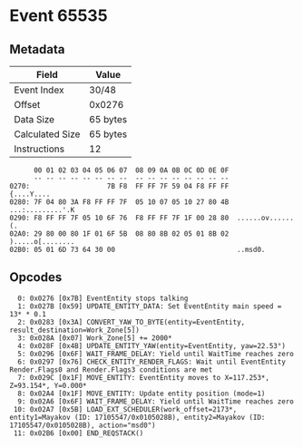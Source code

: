 # Event 65535

## Metadata

| Field           | Value    |
|-----------------|----------|
| Event Index     | 30/48    |
| Offset          | 0x0276   |
| Data Size       | 65 bytes |
| Calculated Size | 65 bytes |
| Instructions    | 12       |

```
      00 01 02 03 04 05 06 07  08 09 0A 0B 0C 0D 0E 0F
      -- -- -- -- -- -- -- --  -- -- -- -- -- -- -- --
0270:                   7B F8  FF FF 7F 59 04 F8 FF FF        {....Y....
0280: 7F 04 80 3A F8 FF FF 7F  05 10 07 05 10 27 80 4B  ...:.........'.K
0290: F8 FF FF 7F 05 10 6F 76  F8 FF FF 7F 1F 00 28 80  ......ov......(.
02A0: 29 80 00 80 1F 01 6F 5B  08 80 8B 02 05 01 8B 02  ).....o[........
02B0: 05 01 6D 73 64 30 00                              ..msd0.         
```

## Opcodes

```
  0: 0x0276 [0x7B] EventEntity stops talking
  1: 0x027B [0x59] UPDATE_ENTITY_DATA: Set EventEntity main speed = 13* * 0.1
  2: 0x0283 [0x3A] CONVERT_YAW_TO_BYTE(entity=EventEntity, result_destination=Work_Zone[5])
  3: 0x028A [0x07] Work_Zone[5] += 2000*
  4: 0x028F [0x4B] UPDATE_ENTITY_YAW(entity=EventEntity, yaw=22.53°)
  5: 0x0296 [0x6F] WAIT_FRAME_DELAY: Yield until WaitTime reaches zero
  6: 0x0297 [0x76] CHECK_ENTITY_RENDER_FLAGS: Wait until EventEntity Render.Flags0 and Render.Flags3 conditions are met
  7: 0x029C [0x1F] MOVE_ENTITY: EventEntity moves to X=117.253*, Z=93.154*, Y=0.000*
  8: 0x02A4 [0x1F] MOVE_ENTITY: Update entity position (mode=1)
  9: 0x02A6 [0x6F] WAIT_FRAME_DELAY: Yield until WaitTime reaches zero
 10: 0x02A7 [0x5B] LOAD_EXT_SCHEDULER(work_offset=2173*, entity1=Mayakov (ID: 17105547/0x0105028B), entity2=Mayakov (ID: 17105547/0x0105028B), action="msd0")
 11: 0x02B6 [0x00] END_REQSTACK()
```
